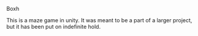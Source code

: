 Boxh

This is a maze game in unity. It was meant to be a part of a larger project, but it has been put on indefinite hold.
